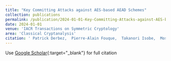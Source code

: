 ```yaml
---
title: "Key Committing Attacks against AES-based AEAD Schemes"
collection: publications
permalink: /publication/2024-01-01-Key-Committing-Attacks-against-AES-based-AEAD-Schemes
date: 2024-01-01
venue: 'IACR Transactions on Symmetric Cryptology'
area: 'Classical Cryptanalysis'
citation: ' Patrick Derbez,  Pierre-Alain Fouque,  Takanori Isobe,  Mostafizar Rahman,  Andr{\&apos;e} Schrottenloher, &quot;Key Committing Attacks against AES-based AEAD Schemes.&quot; IACR Transactions on Symmetric Cryptology, 2024.'
---
```

Use [Google Scholar](https://scholar.google.com/scholar?q=Key+Committing+Attacks+against+AES+based+AEAD+Schemes){:target="_blank"} for full citation